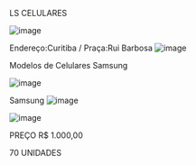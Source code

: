LS  CELULARES

![image](https://user-images.githubusercontent.com/114025479/205997922-b8146da8-96d7-4d1a-8160-785f2252aa82.png)

Endereço:Curitiba / Praça:Rui Barbosa
![image](https://user-images.githubusercontent.com/114025479/205998529-842038ac-2489-4b39-94a5-0eba653990a2.png)


Modelos de Celulares
Samsung

![image](https://user-images.githubusercontent.com/114025479/205999380-2c609037-3737-4882-a8a3-b7614258c898.png)


Samsung
![image](https://user-images.githubusercontent.com/114025479/205999891-973d8d47-2fe2-4018-abfc-c3875b81dc02.png)

![image](https://user-images.githubusercontent.com/114025479/205999998-2ae8e9b4-1363-406d-8113-b312e525583e.png)

PREÇO
R$ 1.000,00

 70 UNIDADES 
